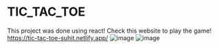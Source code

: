 # TIC_TAC_TOE
This project was done using react!
Check this website to play the game!
https://tic-tac-toe-suhit.netlify.app/
![image](https://user-images.githubusercontent.com/105535366/200639124-b0515afe-c4c4-41d5-a90b-75c0a5d25ffe.png)
![image](https://user-images.githubusercontent.com/105535366/200639276-47feeb6c-5f54-4ff7-922b-25dd95cd40bf.png)
